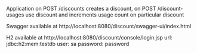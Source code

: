 Application on POST /discounts creates a discount, on POST /discount-usages use discount and increments usage count on particular discount

Swagger available at http://localhost:8080/discount/swagger-ui/index.html

H2 available at http://localhost:8080/discount/console/login.jsp
url: jdbc:h2:mem:testdb
user: sa
password: password